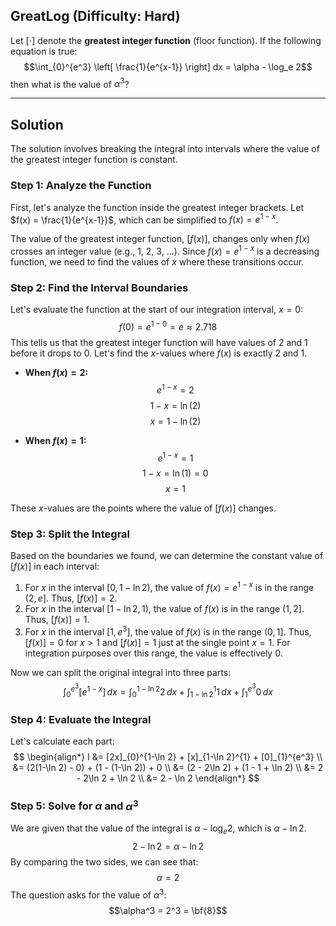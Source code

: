 ## GreatLog (Difficulty: Hard)

Let $[\cdot]$ denote the **greatest integer function** (floor function). If the following equation is true:
$$\int_{0}^{e^3} \left[ \frac{1}{e^{x-1}} \right] dx = \alpha - \log_e 2$$
then what is the value of $\alpha^3$?

***

## Solution

The solution involves breaking the integral into intervals where the value of the greatest integer function is constant.

### Step 1: Analyze the Function

First, let's analyze the function inside the greatest integer brackets. Let $f(x) = \frac{1}{e^{x-1}}$, which can be simplified to $f(x) = e^{1-x}$.

The value of the greatest integer function, $[f(x)]$, changes only when $f(x)$ crosses an integer value (e.g., 1, 2, 3, ...). Since $f(x) = e^{1-x}$ is a decreasing function, we need to find the values of $x$ where these transitions occur.

### Step 2: Find the Interval Boundaries

Let's evaluate the function at the start of our integration interval, $x=0$:
$$f(0) = e^{1-0} = e \approx 2.718$$
This tells us that the greatest integer function will have values of 2 and 1 before it drops to 0. Let's find the $x$-values where $f(x)$ is exactly 2 and 1.

* **When $f(x) = 2$:**
    $$e^{1-x} = 2$$
    $$1-x = \ln(2)$$
    $$x = 1 - \ln(2)$$

* **When $f(x) = 1$:**
    $$e^{1-x} = 1$$
    $$1-x = \ln(1) = 0$$
    $$x = 1$$

These $x$-values are the points where the value of $[f(x)]$ changes.

### Step 3: Split the Integral

Based on the boundaries we found, we can determine the constant value of $[f(x)]$ in each interval:

1.  For $x$ in the interval $[0, 1-\ln 2)$, the value of $f(x) = e^{1-x}$ is in the range $(2, e]$. Thus, $[f(x)] = 2$.
2.  For $x$ in the interval $[1-\ln 2, 1)$, the value of $f(x)$ is in the range $(1, 2]$. Thus, $[f(x)] = 1$.
3.  For $x$ in the interval $[1, e^3]$, the value of $f(x)$ is in the range $(0, 1]$. Thus, $[f(x)] = 0$ for $x > 1$ and $[f(x)]=1$ just at the single point $x=1$. For integration purposes over this range, the value is effectively 0.

Now we can split the original integral into three parts:
$$\int_{0}^{e^3} [e^{1-x}] \,dx = \int_{0}^{1-\ln 2} 2 \,dx + \int_{1-\ln 2}^{1} 1 \,dx + \int_{1}^{e^3} 0 \,dx$$

### Step 4: Evaluate the Integral

Let's calculate each part:
$$
\begin{align*}
I &= [2x]_{0}^{1-\ln 2} + [x]_{1-\ln 2}^{1} + [0]_{1}^{e^3} \\
&= (2(1-\ln 2) - 0) + (1 - (1-\ln 2)) + 0 \\
&= (2 - 2\ln 2) + (1 - 1 + \ln 2) \\
&= 2 - 2\ln 2 + \ln 2 \\
&= 2 - \ln 2
\end{align*}
$$

### Step 5: Solve for $\alpha$ and $\alpha^3$

We are given that the value of the integral is $\alpha - \log_e 2$, which is $\alpha - \ln 2$.
$$2 - \ln 2 = \alpha - \ln 2$$
By comparing the two sides, we can see that:
$$\alpha = 2$$
The question asks for the value of $\alpha^3$:
$$\alpha^3 = 2^3 = \bf{8}$$